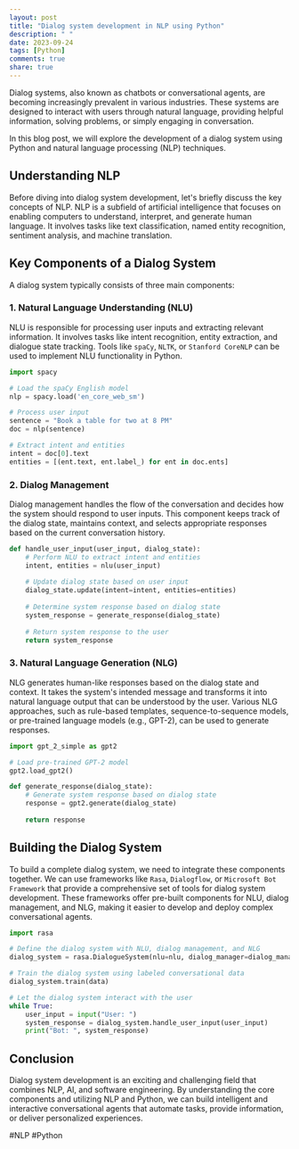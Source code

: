 ```yaml
---
layout: post
title: "Dialog system development in NLP using Python"
description: " "
date: 2023-09-24
tags: [Python]
comments: true
share: true
---
```


Dialog systems, also known as chatbots or conversational agents, are becoming increasingly prevalent in various industries. These systems are designed to interact with users through natural language, providing helpful information, solving problems, or simply engaging in conversation.

In this blog post, we will explore the development of a dialog system using Python and natural language processing (NLP) techniques.

## Understanding NLP

Before diving into dialog system development, let's briefly discuss the key concepts of NLP. NLP is a subfield of artificial intelligence that focuses on enabling computers to understand, interpret, and generate human language. It involves tasks like text classification, named entity recognition, sentiment analysis, and machine translation.

## Key Components of a Dialog System

A dialog system typically consists of three main components:

### 1. Natural Language Understanding (NLU)

NLU is responsible for processing user inputs and extracting relevant information. It involves tasks like intent recognition, entity extraction, and dialogue state tracking. Tools like `spaCy`, `NLTK`, or `Stanford CoreNLP` can be used to implement NLU functionality in Python.

```python
import spacy

# Load the spaCy English model
nlp = spacy.load('en_core_web_sm')

# Process user input
sentence = "Book a table for two at 8 PM"
doc = nlp(sentence)

# Extract intent and entities
intent = doc[0].text
entities = [(ent.text, ent.label_) for ent in doc.ents]
```

### 2. Dialog Management

Dialog management handles the flow of the conversation and decides how the system should respond to user inputs. This component keeps track of the dialog state, maintains context, and selects appropriate responses based on the current conversation history.

```python
def handle_user_input(user_input, dialog_state):
    # Perform NLU to extract intent and entities
    intent, entities = nlu(user_input)
    
    # Update dialog state based on user input
    dialog_state.update(intent=intent, entities=entities)
    
    # Determine system response based on dialog state
    system_response = generate_response(dialog_state)
    
    # Return system response to the user
    return system_response
```

### 3. Natural Language Generation (NLG)

NLG generates human-like responses based on the dialog state and context. It takes the system's intended message and transforms it into natural language output that can be understood by the user. Various NLG approaches, such as rule-based templates, sequence-to-sequence models, or pre-trained language models (e.g., GPT-2), can be used to generate responses.

```python
import gpt_2_simple as gpt2

# Load pre-trained GPT-2 model
gpt2.load_gpt2()

def generate_response(dialog_state):
    # Generate system response based on dialog state
    response = gpt2.generate(dialog_state)
    
    return response
```

## Building the Dialog System

To build a complete dialog system, we need to integrate these components together. We can use frameworks like `Rasa`, `Dialogflow`, or `Microsoft Bot Framework` that provide a comprehensive set of tools for dialog system development. These frameworks offer pre-built components for NLU, dialog management, and NLG, making it easier to develop and deploy complex conversational agents.

```python
import rasa

# Define the dialog system with NLU, dialog management, and NLG
dialog_system = rasa.DialogueSystem(nlu=nlu, dialog_manager=dialog_manager, nlg=nlg)

# Train the dialog system using labeled conversational data
dialog_system.train(data)

# Let the dialog system interact with the user
while True:
    user_input = input("User: ")
    system_response = dialog_system.handle_user_input(user_input)
    print("Bot: ", system_response)
```

## Conclusion

Dialog system development is an exciting and challenging field that combines NLP, AI, and software engineering. By understanding the core components and utilizing NLP and Python, we can build intelligent and interactive conversational agents that automate tasks, provide information, or deliver personalized experiences.

#NLP #Python
